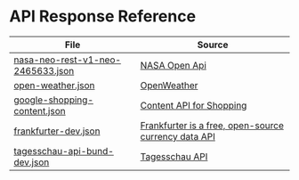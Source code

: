 API Response Reference
======================

| File                                                                                 | Source                                                                                                        |
|--------------------------------------------------------------------------------------|---------------------------------------------------------------------------------------------------------------|
| [nasa-neo-rest-v1-neo-2465633.json](/DefinitionGenerator/data/api-response/nasa-neo-rest-v1-neo-2465633.json) | [NASA Open Api](https://api.nasa.gov/neo/rest/v1/neo/2465633?api_key=DEMO_KEY)                                |
| [open-weather.json](/DefinitionGenerator/data/api-response/open-weather.json)                            | [OpenWeather](https://openweathermap.org/current#example_JSON)                                                |
| [google-shopping-content.json](/DefinitionGenerator/data/api-response/google-shopping-content.json)   | [Content API for Shopping](https://developers.google.com/shopping-content/guides/products/products-api?hl=en) |
| [frankfurter-dev.json](/DefinitionGenerator/data/api-response/frankfurter-dev-v1.json)                   | [Frankfurter is a free, open-source currency data API](https://api.frankfurter.dev/v1/latest)                 |
| [tagesschau-api-bund-dev.json](/DefinitionGenerator/data/api-response/tagesschau-api-bund-dev-v2.json)   | [Tagesschau API](https://tagesschau.api.bund.dev)                                                             |
